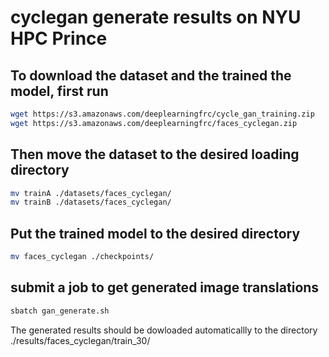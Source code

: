 # cyclegan generate results on NYU HPC Prince

## To download the dataset and the trained the model, first run 
```bash
wget https://s3.amazonaws.com/deeplearningfrc/cycle_gan_training.zip
wget https://s3.amazonaws.com/deeplearningfrc/faces_cyclegan.zip
```
## Then move the dataset to the desired loading directory
```bash
mv trainA ./datasets/faces_cyclegan/
mv trainB ./datasets/faces_cyclegan/
```
## Put the trained model to the desired directory 
```bash
mv faces_cyclegan ./checkpoints/
```
## submit a job to get generated image translations
```bash
sbatch gan_generate.sh
```
The generated results should be dowloaded automaticallly to the directory ./results/faces_cyclegan/train_30/

